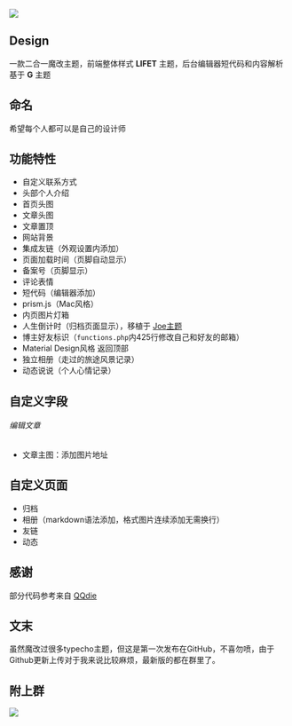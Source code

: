 ![](https://cdn.jsdelivr.net/gh/imyolen/img/design-zs.png)

## Design
一款二合一魔改主题，前端整体样式 **LIFET** 主题，后台编辑器短代码和内容解析基于 **G** 主题
## 命名
希望每个人都可以是自己的设计师
## 功能特性

 - 自定义联系方式
 - 头部个人介绍
 - 首页头图
 - 文章头图
 - 文章置顶
 - 网站背景
 - 集成友链（外观设置内添加）
 - 页面加载时间（页脚自动显示）
 - 备案号（页脚显示）
 - 评论表情
 - 短代码（编辑器添加）
 - prism.js（Mac风格）
 - 内页图片灯箱
 - 人生倒计时（归档页面显示），移植于 [Joe主题](https://ae.js.cn/about.html)
 - 博主好友标识（`functions.php`内425行修改自己和好友的邮箱）
 - Material Design风格 返回顶部
 - 独立相册（走过的旅途风景记录）
 - 动态说说（个人心情记录）
 
 ## 自定义字段
 ###### 编辑文章
 - 文章主图：添加图片地址
## 自定义页面
 - 归档
 - 相册（markdown语法添加，格式图片连续添加无需换行）
 - 友链
 - 动态

## 感谢
部分代码参考来自 [QQdie](https://qqdie.com/)

## 文末
虽然魔改过很多typecho主题，但这是第一次发布在GitHub，不喜勿喷，由于Github更新上传对于我来说比较麻烦，最新版的都在群里了。

## 附上群
![](https://cdn.jsdelivr.net/gh/imyolen/img/Typecho-Design-Theme2.png)
